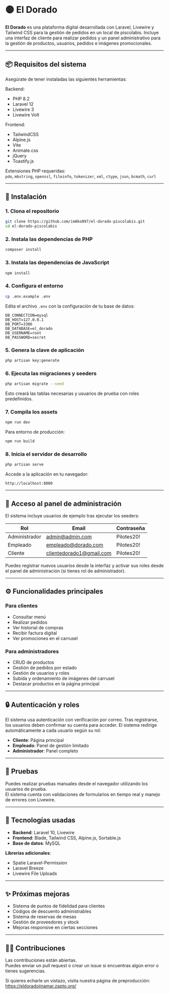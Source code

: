 # 🟡 El Dorado

**El Dorado** es una plataforma digital desarrollada con Laravel, Livewire y Tailwind CSS para la gestión de pedidos en un local de piscolabis. Incluye una interfaz de cliente para realizar pedidos y un panel administrativo para la gestión de productos, usuarios, pedidos e imágenes promocionales.

---

## 📦 Requisitos del sistema

Asegúrate de tener instaladas las siguientes herramientas:

Backend:
- PHP 8.2
- Laravel 12
- Livewire 3
- Livewire Volt

Frontend:
- TailwindCSS
- Alpine.js
- Vite
- Animate.css
- jQuery
- Toastify.js

Extensiones PHP requeridas:  
      `pdo`, `mbstring`, `openssl`, `fileinfo`, `tokenizer`, `xml`, `ctype`, `json`, `bcmath`, `curl`

---

## 🚀 Instalación

### 1. Clona el repositorio

```bash
git clone https://github.com/imAko097/el-dorado-piscolabis.git
cd el-dorado-piscolabis
```

### 2. Instala las dependencias de PHP

```bash
composer install
```

### 3. Instala las dependencias de JavaScript

```bash
npm install
```

### 4. Configura el entorno

```bash
cp .env.example .env
```

Edita el archivo `.env` con la configuración de tu base de datos:

```
DB_CONNECTION=mysql
DB_HOST=127.0.0.1
DB_PORT=3306
DB_DATABASE=el_dorado
DB_USERNAME=root
DB_PASSWORD=secret
```

### 5. Genera la clave de aplicación

```bash
php artisan key:generate
```

### 6. Ejecuta las migraciones y seeders

```bash
php artisan migrate --seed
```

Esto creará las tablas necesarias y usuarios de prueba con roles predefinidos.

### 7. Compila los assets

```bash
npm run dev
```

Para entorno de producción:

```bash
npm run build
```

### 8. Inicia el servidor de desarrollo

```bash
php artisan serve
```

Accede a la aplicación en tu navegador:

```
http://localhost:8000
```

---

## 👤 Acceso al panel de administración

El sistema incluye usuarios de ejemplo tras ejecutar los seeders:

| Rol           | Email                       | Contraseña |
|---------------|-----------------------------|------------|
| Administrador | admin@admin.com             | Pilotes20! |
| Empleado      | empleado@dorado.com         | Pilotes20! |
| Cliente       | clientedorado1@gmail.com    | Pilotes20! |

Puedes registrar nuevos usuarios desde la interfaz y activar sus roles desde el panel de administración (si tienes rol de administrador).

---

## ⚙️ Funcionalidades principales

### Para clientes

- Consultar menú  
- Realizar pedidos  
- Ver historial de compras  
- Recibir factura digital  
- Ver promociones en el carrusel  

### Para administradores

- CRUD de productos  
- Gestión de pedidos por estado  
- Gestión de usuarios y roles  
- Subida y ordenamiento de imágenes del carrusel  
- Destacar productos en la página principal  

---

## 🔒 Autenticación y roles

El sistema usa autenticación con verificación por correo. Tras registrarse, los usuarios deben confirmar su cuenta para acceder. El sistema redirige automáticamente a cada usuario según su rol:

- **Cliente**: Página principal  
- **Empleado**: Panel de gestión limitado  
- **Administrador**: Panel completo  

---

## 🧪 Pruebas

Puedes realizar pruebas manuales desde el navegador utilizando los usuarios de prueba.  
El sistema cuenta con validaciones de formularios en tiempo real y manejo de errores con Livewire.

---

## 🧰 Tecnologías usadas

- **Backend**: Laravel 10, Livewire  
- **Frontend**: Blade, Tailwind CSS, Alpine.js, Sortable.js  
- **Base de datos**: MySQL  

**Librerías adicionales**:

- Spatie Laravel-Permission  
- Laravel Breeze  
- Livewire File Uploads  

---

## ✨ Próximas mejoras

- Sistema de puntos de fidelidad para clientes  
- Códigos de descuento administrables  
- Sistema de reservas de mesas  
- Gestión de proveedores y stock  
- Mejoras responsive en ciertas secciones  

---

## 🧑‍💻 Contribuciones

Las contribuciones están abiertas.  
Puedes enviar un pull request o crear un issue si encuentras algún error o tienes sugerencias.

Si quieres echarle un vistazo, visita nuestra página de preproducción:  
https://eldoradojinamar.zapto.org/
